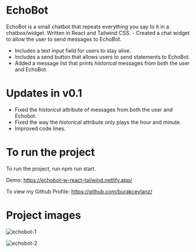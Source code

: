 # EchoBot

EchoBot is a small chatbot that repeats everything you say to it in a chatbox/widget. Written in React and Tailwind CSS. - Created a chat widget to allow the user to send messages to EchoBot.
- Includes a text input field for users to stay alive.
- Includes a send button that allows users to send statements to EchoBot.
- Added a message list that prints _historical_ messages from both the user and EchoBot.

# Updates in v0.1

- Fixed the _historical_ attribute of messages from both the user and Echobot.
- Fixed the way the _historical_ attribute only plays the hour and minute.
- Improved code lines.

# To run the project

To run the project, run npm run start.

Demo: https://echobot-w-react-tailwind.netlify.app/

To view my Github Profile: https://github.com/burakceylanz/

# Project images

![echobot-1](https://user-images.githubusercontent.com/91959780/202043603-dc56568e-2c20-4f7c-96f5-1989265c7800.png)

![echobot-2](https://user-images.githubusercontent.com/91959780/202043616-60b52dd4-9dfa-4dd4-8e6d-24095f62ca5e.png)
